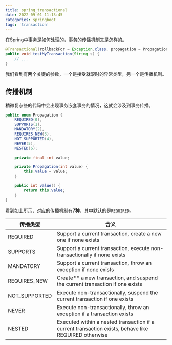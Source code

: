 ```yaml
---
title: spring_transactional
date: 2022-09-01 11:13:45
categories: springboot
tags: 'transaction'
---
```


在Spring中事务是如何处理的，事务的传播机制又是怎样的。

<!-- more -->

```java
@Transactional(rollbackFor = Exception.class, propagation = Propagation.REQUIRED)
public void testMyTransaction(String s) {
    // ...
}
```

我们看到有两个关键的参数，一个是接受就滚时的异常类型，另一个是传播机制。

## 传播机制

稍微复杂些的代码中会出现事务嵌套事务的情况，这就会涉及到事务传播。

```java
public enum Propagation {
    REQUIRED(0),
    SUPPORTS(1),
    MANDATORY(2),
    REQUIRES_NEW(3),
    NOT_SUPPORTED(4),
    NEVER(5),
    NESTED(6);

    private final int value;

    private Propagation(int value) {
        this.value = value;
    }

    public int value() {
        return this.value;
    }
}
```

看到如上所示，对应的传播机制有**7种**，其中默认的是`REQUIRED`。

| 传播类型          | 含义                                                                                                   |
| ------------- | ---------------------------------------------------------------------------------------------------- |
| REQUIRED      | Support a current transaction, create a new one if none exists                                       |
| SUPPORTS      | Support a current transaction, execute non-transactionally if none exists                            |
| MANDATORY     | Support a current transaction, throw an exception if none exists                                     |
| REQUIRES_NEW  | Create** a new transaction, and suspend the current transaction if one exists                        |
| NOT_SUPPORTED | Execute non-transactionally, suspend the current transaction if one exists                           |
| NEVER         | Execute non-transactionally, throw an exception if a transaction exists                              |
| NESTED        | Executed within a nested transaction if a current transaction exists, behave like REQUIRED otherwise |
